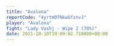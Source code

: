 ```yaml
---
title: "Avalona"
reportCode: "4yrtmDTNkwGfznvJ"
player: "Avalona"
fight: "Lady Vashj - Wipe 2 (70%)"
date: 2021-10-10T19:09:02.718000+00:00
---
```

